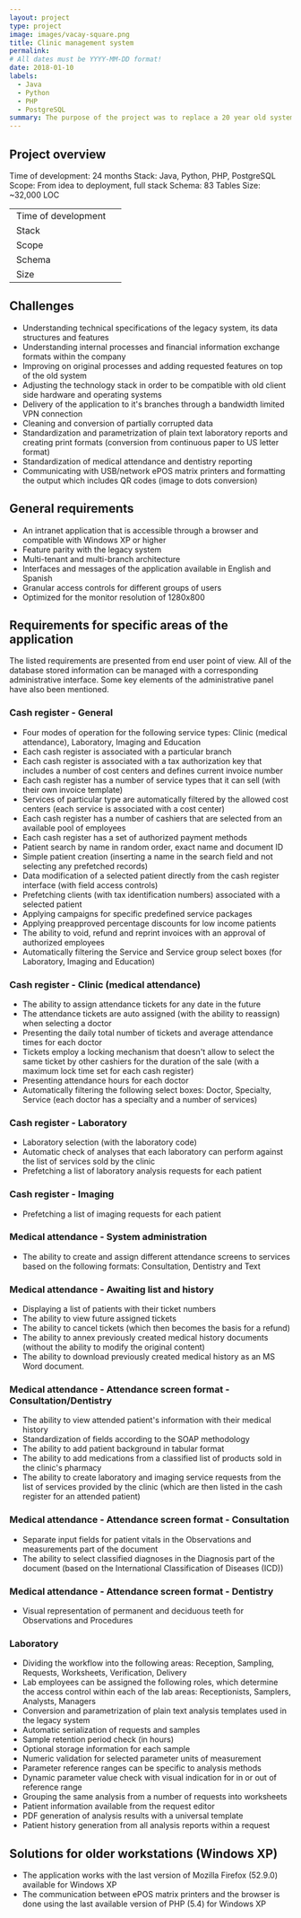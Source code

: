 ```yaml
---
layout: project
type: project
image: images/vacay-square.png
title: Clinic management system
permalink: 
# All dates must be YYYY-MM-DD format!
date: 2018-01-10
labels:
  - Java
  - Python
  - PHP
  - PostgreSQL
summary: The purpose of the project was to replace a 20 year old system written for MS DOS for the management of information within the company and its branches.
---
```


## Project overview

Time of development: 24 months
Stack: Java, Python, PHP, PostgreSQL
Scope: From idea to deployment, full stack
Schema: 83 Tables
Size: ~32,000 LOC

<table>
<tbody>
<tr>
<td>&nbsp;Time of development</td>
<td>&nbsp;</td>
</tr>
<tr>
<td>&nbsp;Stack</td>
<td>&nbsp;</td>
</tr>
<tr>
<td>&nbsp;Scope</td>
<td>&nbsp;</td>
</tr>
<tr>
<td>&nbsp;Schema</td>
<td>&nbsp;</td>
</tr>
<tr>
<td>&nbsp;Size</td>
<td>&nbsp;</td>
</tr>
</tbody>
</table>

## Challenges

- Understanding technical specifications of the legacy system, its data structures and features
- Understanding internal processes and financial information exchange formats within the company
- Improving on original processes and adding requested features on top of the old system
- Adjusting the technology stack in order to be compatible with old client side hardware and operating systems
- Delivery of the application to it's branches through a bandwidth limited VPN connection
- Cleaning and conversion of partially corrupted data
- Standardization and parametrization of plain text laboratory reports and creating print formats (conversion from continuous paper to US letter format)
- Standardization of medical attendance and dentistry reporting
- Communicating with USB/network ePOS matrix printers and formatting the output which includes QR codes (image to dots conversion)

## General requirements

- An intranet application that is accessible through a browser and compatible with Windows XP or higher
- Feature parity with the legacy system
- Multi-tenant and multi-branch architecture
- Interfaces and messages of the application available in English and Spanish
- Granular access controls for different groups of users
- Optimized for the monitor resolution of 1280x800

## Requirements for specific areas of the application

The listed requirements are presented from end user point of view. All of the database stored information can be managed with a corresponding administrative interface. Some key elements of the administrative panel have also been mentioned.

### Cash register - General

- Four modes of operation for the following service types: Clinic (medical attendance), Laboratory, Imaging and Education
- Each cash register is associated with a particular branch
- Each cash register is associated with a tax authorization key that includes a number of cost centers and defines current invoice number
- Each cash register has a number of service types that it can sell (with their own invoice template)
- Services of particular type are automatically filtered by the allowed cost centers (each service is associated with a cost center)
- Each cash register has a number of cashiers that are selected from an available pool of employees
- Each cash register has a set of authorized payment methods
- Patient search by name in random order, exact name and document ID
- Simple patient creation (inserting a name in the search field and not selecting any prefetched records)
- Data modification of a selected patient directly from the cash register interface (with field access controls)
- Prefetching clients (with tax identification numbers) associated with a selected patient
- Applying campaigns for specific predefined service packages
- Applying preapproved percentage discounts for low income patients
- The ability to void, refund and reprint invoices with an approval of authorized employees
- Automatically filtering the Service and Service group select boxes (for Laboratory, Imaging and Education)

### Cash register - Clinic (medical attendance)

- The ability to assign attendance tickets for any date in the future
- The attendance tickets are auto assigned (with the ability to reassign) when selecting a doctor
- Presenting the daily total number of tickets and average attendance times for each doctor
- Tickets employ a locking mechanism that doesn't allow to select the same ticket by other cashiers for the duration of the sale (with a maximum lock time set for each cash register)
- Presenting attendance hours for each doctor
- Automatically filtering the following select boxes: Doctor, Specialty, Service (each doctor has a specialty and a number of services)

### Cash register - Laboratory

- Laboratory selection (with the laboratory code)
- Automatic check of analyses that each laboratory can perform against the list of services sold by the clinic
- Prefetching a list of laboratory analysis requests for each patient

### Cash register - Imaging

- Prefetching a list of imaging requests for each patient

### Medical attendance - System administration

- The ability to create and assign different attendance screens to services based on the following formats: Consultation, Dentistry and Text

### Medical attendance - Awaiting list and history

- Displaying a list of patients with their ticket numbers
- The ability to view future assigned tickets
- The ability to cancel tickets (which then becomes the basis for a refund)
- The ability to annex previously created medical history documents (without the ability to modify the original content)
- The ability to download previously created medical history as an MS Word document.

### Medical attendance - Attendance screen format - Consultation/Dentistry

- The ability to view attended patient's information with their medical history
- Standardization of fields according to the SOAP methodology
- The ability to add patient background in tabular format
- The ability to add medications from a classified list of products sold in the clinic's pharmacy
- The ability to create laboratory and imaging service requests from the list of services provided by the clinic (which are then listed in the cash register for an attended patient)

### Medical attendance - Attendance screen format - Consultation

- Separate input fields for patient vitals in the Observations and measurements part of the document
- The ability to select classified diagnoses in the Diagnosis part of the document (based on the International Classification of Diseases (ICD))

### Medical attendance - Attendance screen format - Dentistry 

- Visual representation of permanent and deciduous teeth for Observations and Procedures

### Laboratory 

- Dividing the workflow into the following areas: Reception, Sampling, Requests, Worksheets, Verification, Delivery
- Lab employees can be assigned the following roles, which determine the access control within each of the lab areas: Receptionists, Samplers, Analysts, Managers
- Conversion and parametrization of plain text analysis templates used in the legacy system
- Automatic serialization of requests and samples
- Sample retention period check (in hours)
- Optional storage information for each sample
- Numeric validation for selected parameter units of measurement
- Parameter reference ranges can be specific to analysis methods
- Dynamic parameter value check with visual indication for in or out of reference range
- Grouping the same analysis from a number of requests into worksheets
- Patient information available from the request editor
- PDF generation of analysis results with a universal template
- Patient history generation from all analysis reports within a request

## Solutions for older workstations (Windows XP)

- The application works with the last version of Mozilla Firefox (52.9.0) available for Windows XP
- The communication between ePOS matrix printers and the browser is done using the last available version of PHP (5.4) for Windows XP
